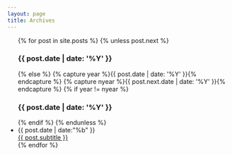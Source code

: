 ```yaml
---
layout: page
title: Archives
---
```

<ul class="archive">
{% for post in site.posts %}
  {% unless post.next %}
      <h3>{{ post.date | date: '%Y' }}</h3>
    {% else %}
      {% capture year %}{{ post.date | date: '%Y' }}{% endcapture %}
      {% capture nyear %}{{ post.next.date | date: '%Y' }}{% endcapture %}
      {% if year != nyear %}
        <h3>{{ post.date | date: '%Y' }}</h3>
      {% endif %}
  {% endunless %}
  <li>    
    <div class="month">{{ post.date | date:"%b" }}</div>
    <div class="archive-post-title"><a href="{{ post.url }}">{{ post.subtitle }}</a></div>
  </li>
{% endfor %}
</ul>